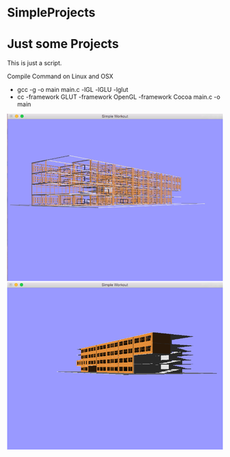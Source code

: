 SimpleProjects
==============

<h1>Just some Projects</h1>

This is just a script.<br/>
<p>
Compile Command on Linux and OSX<br/>
<ul>
  <li>gcc -g -o main main.c -lGL -lGLU -lglut</li>
  <li>cc -framework GLUT -framework OpenGL -framework Cocoa main.c -o main</li>
</ul>
</p>

![the image](/img1.png)
![the image](/img2.png)
